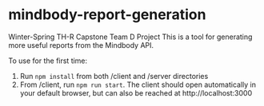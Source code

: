 # mindbody-report-generation
Winter-Spring TH-R Capstone Team D Project
This is a tool for generating more useful reports from the Mindbody API.

To use for the first time:

1. Run `npm install` from both /client and /server directories 
2. From /client, run `npm run start`. The client should open automatically in your default browser, but can also be reached at http://localhost:3000